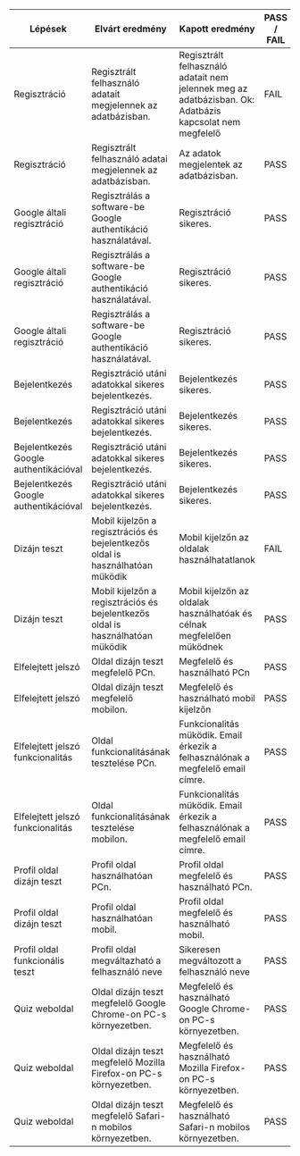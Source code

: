 | Lépések | Elvárt eredmény | Kapott eredmény| PASS / FAIL | Böngésző | Elvégezte | Dátum |
|---------|-----------------|----------------|----------|-----------|-----|-----|
| Regisztráció | Regisztrált felhasználó adatait megjelennek az adatbázisban. | Regisztrált felhasználó adatait nem jelennek meg az adatbázisban. Ok: Adatbázis kapcsolat nem megfelelő | FAIL | Google Chrome | Kikina Dominik | 2022.11.05. |
| Regisztráció | Regisztrált felhasználó adatai megjelennek az adatbázisban. | Az adatok megjelentek az adatbázisban. | PASS | Google Chrome | Kikina Dominik | 2022.11.07. |
| Google általi regisztráció | Regisztrálás a software-be Google authentikáció használatával. |Regisztráció sikeres. | PASS | Google Chrome | Kikina Dominik | 2022.11.07. | 
| Google általi regisztráció | Regisztrálás a software-be Google authentikáció használatával. |Regisztráció sikeres. | PASS | Mozilla Firefox | Kikina Dominik | 2022.11.07. | 
| Google általi regisztráció | Regisztrálás a software-be Google authentikáció használatával. |Regisztráció sikeres. | PASS | Google Chrome (mobil) | Kikina Dominik | 2022.11.07. | 
| Bejelentkezés | Regisztráció utáni adatokkal sikeres bejelentkezés.  | Bejelentkezés sikeres. | PASS | Google Chrome | Kikina Dominik | 2022.11.14. | 
| Bejelentkezés | Regisztráció utáni adatokkal sikeres bejelentkezés.  | Bejelentkezés sikeres. | PASS | Google Chrome(mobil) | Kikina Dominik | 2022.11.14. | 
| Bejelentkezés Google authentikációval | Regisztráció utáni adatokkal sikeres bejelentkezés.  | Bejelentkezés sikeres. | PASS | Google Chrome | Kikina Dominik | 2022.11.15. | 
| Bejelentkezés Google authentikációval | Regisztráció utáni adatokkal sikeres bejelentkezés.  | Bejelentkezés sikeres. | PASS | Google Chrome(mobil) | Kikina Dominik | 2022.11.15. | 
| Dizájn teszt | Mobil kijelzőn a regisztrációs és bejelentkezős oldal is használhatóan müködik| Mobil kijelzőn az oldalak használhatatlanok | FAIL | Google Chrome (mobil) | Kikina Dominik | 2022.11.17. |
| Dizájn teszt | Mobil kijelzőn a regisztrációs és bejelentkezős oldal is használhatóan müködik| Mobil kijelzőn az oldalak használhatóak és célnak megfelelően müködnek | PASS | Google Chrome (mobil) | Kikina Dominik | 2022.11.18. |
| Elfelejtett jelszó | Oldal dizájn teszt megfelelő PCn. | Megfelelő és használható PCn | PASS | Google Chrome | Kikina Dominik | 2022.11. 25. | 
| Elfelejtett jelszó | Oldal dizájn teszt megfelelő mobilon. | Megfelelő és használható mobil kijelzőn | PASS | Google Chrome(mobil) | Kikina Dominik | 2022.11. 27. |
| Elfelejtett jelszó funkcionalitás| Oldal funkcionalitásának tesztelése PCn. | Funkcionalitás müködik. Email érkezik a felhasználónak a megfelelő email címre.   | PASS | Google Chrome | Kikina Dominik | 2022.11. 28. |  
| Elfelejtett jelszó funkcionalitás| Oldal funkcionalitásának tesztelése mobilon. | Funkcionalitás müködik. Email érkezik a felhasználónak a megfelelő email címre.   | PASS | Google Chrome(mobil) | Kikina Dominik | 2022.11. 28. |
| Profil oldal dizájn teszt | Profil oldal használhatóan PCn. | Profil oldal megfelelő és használható PCn. | PASS | Google Chrome | Kikina Dominik | 2022.12.02. | 
| Profil oldal dizájn teszt | Profil oldal használhatóan mobil. | Profil oldal megfelelő és használható mobil. | PASS | Google Chrome(mobil) | Kikina Dominik | 2022.12.02. | 
|Profil oldal funkcionális teszt | Profil oldal megváltazható a felhasználó neve | Sikeresen megváltozott a felhasználó neve | PASS | Google Chrome | Kikina Dominik | 2022.12.03 |
| Quiz weboldal | Oldal dizájn teszt megfelelő Google Chrome-on PC-s környezetben. | Megfelelő és használható Google Chrome-on PC-s környezetben. | PASS | Google Chrome | Kriszt Dániel | 2022.12.04. |
| Quiz weboldal | Oldal dizájn teszt megfelelő Mozilla Firefox-on PC-s környezetben. | Megfelelő és használható Mozilla Firefox-on PC-s környezetben. | PASS | Mozilla Firefox | Kriszt Dániel | 2022.12.04. |
| Quiz weboldal | Oldal dizájn teszt megfelelő Safari-n mobilos környezetben. | Megfelelő és használható Safari-n mobilos környezetben. | PASS | Safari(mobil) | Kriszt Dániel | 2022.12.04. |